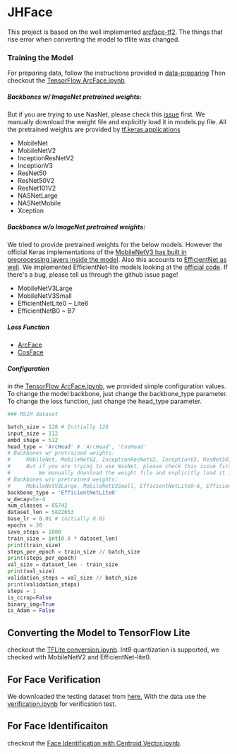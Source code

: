 # JHFace

This project is based on the well implemented [arcface-tf2](https://github.com/peteryuX/arcface-tf2).
The things that rise error when converting the model to tflite was changed.

### Training the Model
For preparing data, follow the instructions provided in  [data-preparing](https://github.com/peteryuX/arcface-tf2#data-preparing)
Then checkout the [TensorFlow ArcFace.ipynb](https://github.com/joonb14/JHFace/blob/main/TensorFlow%20ArcFace.ipynb).

##### Backbones w/ ImageNet pretrained weights:

But if you are trying to use NasNet, please check this [issue](https://github.com/keras-team/keras-applications/issues/78) first.  We manually download the weight file and explicitly load it in models.py file.
All the pretrained weights are provided by [tf.keras.applications](https://www.tensorflow.org/api_docs/python/tf/keras/applications)

* MobileNet
* MobileNetV2
* InceptionResNetV2
* InceptionV3
* ResNet50
* ResNet50V2
* ResNet101V2
* NASNetLarge
* NASNetMobile
* Xception

##### Backbones w/o ImageNet pretrained weights:

We tried to provide pretrained weights for the below models. However the official Keras implementations of the [MobileNetV3 has built in preprocessing layers inside the model](https://github.com/tensorflow/tensorflow/pull/47808#pullrequestreview-612848161). Also this accounts to [EfficientNet as well](https://github.com/tensorflow/tensorflow/pull/48276).
We implemented EfficientNet-lite models looking at the [official code](https://github.com/tensorflow/tpu/tree/master/models/official/efficientnet/lite).
If there's a bug, please tell us through the github issue page!

* MobileNetV3Large
* MobileNetV3Small
* EfficientNetLite0 ~ Lite6
* EfficientNetB0 ~ B7

##### Loss Function

* [ArcFace](https://openaccess.thecvf.com/content_CVPR_2019/html/Deng_ArcFace_Additive_Angular_Margin_Loss_for_Deep_Face_Recognition_CVPR_2019_paper.html)
* [CosFace](https://openaccess.thecvf.com/content_cvpr_2018/html/Wang_CosFace_Large_Margin_CVPR_2018_paper.html)
##### Configuration
in the [TensorFlow ArcFace.ipynb](https://github.com/joonb14/JHFace/blob/main/TensorFlow%20ArcFace.ipynb), we provided simple configuration values. To change the model backbone, just change the backbone_type parameter. To change the loss function, just change the head_type parameter.
```python
### MS1M dataset

batch_size = 128 # Initially 128
input_size = 112
embd_shape = 512
head_type = 'ArcHead' # 'ArcHead', 'CosHead'
# Backbones w/ pretrained weights:
#     MobileNet, MobileNetV2, InceptionResNetV2, InceptionV3, ResNet50, ResNet50V2, ResNet101V2, NASNetLarge, NASNetMobile, Xception
#     But if you are trying to use NasNet, please check this issue first: https://github.com/keras-team/keras-applications/issues/78
#         We manually download the weight file and explicitly load it in models.py file
# Backbones w/o pretrained weights:
#     MobileNetV3Large, MobileNetV3Small, EfficientNetLite0~6, EfficientNetB0~7
backbone_type = 'EfficientNetLite0' 
w_decay=5e-4
num_classes = 85742 
dataset_len = 5822653 
base_lr = 0.01 # initially 0.01
epochs = 20
save_steps = 1000
train_size = int(0.8 * dataset_len)
print(train_size)
steps_per_epoch = train_size // batch_size
print(steps_per_epoch)
val_size = dataset_len - train_size
print(val_size)
validation_steps = val_size // batch_size
print(validation_steps)
steps = 1
is_ccrop=False
binary_img=True
is_Adam = False
```

## Converting the Model to TensorFlow Lite

checkout the [TFLite conversion.ipynb](https://github.com/joonb14/arcface-tflite/blob/main/TFLite%20conversion.ipynb).
Int8 quantization is supported, we checked with MobileNetV2 and EfficientNet-lite0.

## For Face Verification
We downloaded the testing dataset from [here.](https://github.com/peteryuX/arcface-tf2#testing-dataset)
With the data use the [verification.ipynb](https://github.com/joonb14/JHFace/blob/main/verification.ipynb) for verification test.

## For Face Identificaiton

checkout the [Face Identification with Centroid Vector.ipynb](https://github.com/joonb14/JHFace/blob/main/Face%20Identification%20with%20Centroid%20Vector.ipynb).
